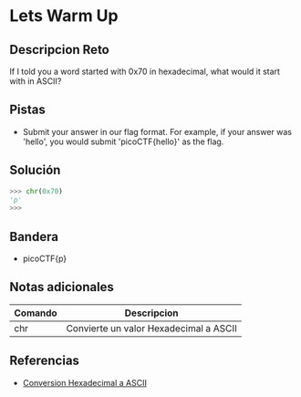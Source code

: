 # Lets Warm Up

## Descripcion Reto
If I told you a word started with 0x70 in hexadecimal, what would it start with in ASCII?

## Pistas
* Submit your answer in our flag format. For example, if your answer was 'hello', you would submit 'picoCTF{hello}' as the flag.

## Solución
```python
>>> chr(0x70)
'p'
>>> 
```

## Bandera
* picoCTF{p}

## Notas adicionales
| Comando | Descripcion |
|---------|-------------|
| chr | Convierte un valor Hexadecimal a ASCII |

## Referencias
- [Conversion Hexadecimal a ASCII](https://www.rapidtables.com/convert/number/hex-to-ascii.html)